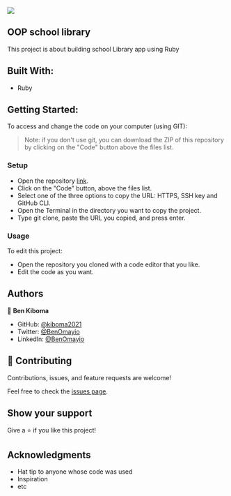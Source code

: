 ![](https://img.shields.io/badge/Microverse-blueviolet)

## OOP school library

This project is about building school Library app using Ruby

## Built With:
- Ruby

## Getting Started:
To access and change the code on your computer (using GIT):
> Note: if you don't use git, you can download the ZIP of this repository by clicking on the "Code" button above the files list.
### Setup
- Open the repository [link](https://github.com/kiboma2021/OOP-school-library).
- Click on the "Code" button, above the files list.
- Select one of the three options to copy the URL: HTTPS, SSH key and GitHub CLI.
- Open the Terminal in the directory you want to copy the project.
- Type git clone, paste the URL you copied, and press enter.
### Usage
To edit this project:
- Open the repository you cloned with a code editor that you like.
- Edit the code as you want.

## Authors

👤 **Ben Kiboma**

- GitHub: [@kiboma2021](https://github.com/kiboma2021)
- Twitter: [@BenOmayio](https://twitter.com/omayiobenj)
- LinkedIn: [@BenOmayio](https://www.linkedin.com/in/ben-kiboma/)


## 🤝 Contributing

Contributions, issues, and feature requests are welcome!

Feel free to check the [issues page](../../issues/).

## Show your support

Give a ⭐️ if you like this project!

## Acknowledgments

- Hat tip to anyone whose code was used
- Inspiration
- etc
